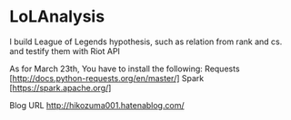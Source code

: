 # LoLAnalysis
I build League of Legends hypothesis, such as relation from rank and cs. and testify them with Riot API

As for March 23th, You have to install the following:
Requests [http://docs.python-requests.org/en/master/]
Spark [https://spark.apache.org/]

Blog URL
http://hikozuma001.hatenablog.com/
